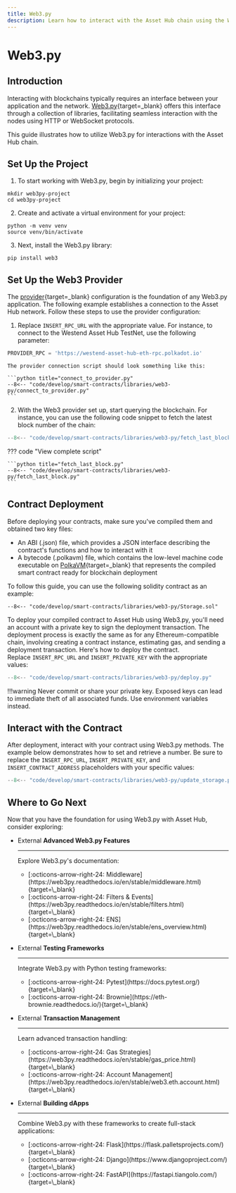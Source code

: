 ```yaml
---
title: Web3.py
description: Learn how to interact with the Asset Hub chain using the Web3 python library, deploying Solidity contracts, and interacting with deployed smart contracts.
---
```


# Web3.py

## Introduction

Interacting with blockchains typically requires an interface between your application and the network. [Web3.py](https://web3py.readthedocs.io/en/stable/index.html){target=\_blank} offers this interface through a collection of libraries, facilitating seamless interaction with the nodes using HTTP or WebSocket protocols. 

This guide illustrates how to utilize Web3.py for interactions with the Asset Hub chain.

## Set Up the Project

1. To start working with Web3.py, begin by initializing your project:
```
mkdir web3py-project
cd web3py-project
```

2. Create and activate a virtual environment for your project:
```
python -m venv venv
source venv/bin/activate
```

3. Next, install the Web3.py library:
```
pip install web3
```

## Set Up the Web3 Provider

The [provider](https://web3py.readthedocs.io/en/stable/providers.html){target=\_blank} configuration is the foundation of any Web3.py application. The following example establishes a connection to the Asset Hub network. Follow these steps to use the provider configuration:

1. Replace `INSERT_RPC_URL` with the appropriate value. For instance, to connect to the Westend Asset Hub TestNet, use the following parameter:
```python
PROVIDER_RPC = 'https://westend-asset-hub-eth-rpc.polkadot.io'
```

    The provider connection script should look something like this:

    ```python title="connect_to_provider.py"
    --8<-- "code/develop/smart-contracts/libraries/web3-py/connect_to_provider.py"
    ```

2. With the Web3 provider set up, start querying the blockchain. For instance, you can use the following code snippet to fetch the latest block number of the chain:
```python title="fetch_last_block.py"
--8<-- "code/develop/smart-contracts/libraries/web3-py/fetch_last_block.py:9:18"
```

??? code "View complete script"

    ```python title="fetch_last_block.py"
    --8<-- "code/develop/smart-contracts/libraries/web3-py/fetch_last_block.py"
    ```

## Contract Deployment

Before deploying your contracts, make sure you've compiled them and obtained two key files:

- An ABI (.json) file, which provides a JSON interface describing the contract's functions and how to interact with it
- A bytecode (.polkavm) file, which contains the low-level machine code executable on [PolkaVM](/polkadot-protocol/smart-contract-basics/polkavm-design#polkavm){target=\_blank} that represents the compiled smart contract ready for blockchain deployment

To follow this guide, you can use the following solidity contract as an example:

```solidity title="Storage.sol"
--8<-- "code/develop/smart-contracts/libraries/web3-py/Storage.sol"
```

To deploy your compiled contract to Asset Hub using Web3.py, you'll need an account with a private key to sign the deployment transaction. The deployment process is exactly the same as for any Ethereum-compatible chain, involving creating a contract instance, estimating gas, and sending a deployment transaction. Here's how to deploy the contract. Replace `INSERT_RPC_URL` and `INSERT_PRIVATE_KEY` with the appropriate values:

```python title="deploy.py"
--8<-- "code/develop/smart-contracts/libraries/web3-py/deploy.py"
```

!!!warning
    Never commit or share your private key. Exposed keys can lead to immediate theft of all associated funds. Use environment variables instead.

## Interact with the Contract

After deployment, interact with your contract using Web3.py methods. The example below demonstrates how to set and retrieve a number. Be sure to replace the `INSERT_RPC_URL`, `INSERT_PRIVATE_KEY`, and `INSERT_CONTRACT_ADDRESS` placeholders with your specific values:

```python title="update_storage.py"
--8<-- "code/develop/smart-contracts/libraries/web3-py/update_storage.py"
```

## Where to Go Next

Now that you have the foundation for using Web3.py with Asset Hub, consider exploring:

<div class="grid cards" markdown>

-   <span class="badge external">External</span> __Advanced Web3.py Features__
  
    ---
    Explore Web3.py's documentation:
    <ul class="card-list">
    <li>[:octicons-arrow-right-24: Middleware](https://web3py.readthedocs.io/en/stable/middleware.html){target=\_blank}</li>
    <li>[:octicons-arrow-right-24: Filters & Events](https://web3py.readthedocs.io/en/stable/filters.html){target=\_blank}</li>
    <li>[:octicons-arrow-right-24: ENS](https://web3py.readthedocs.io/en/stable/ens_overview.html){target=\_blank}</li>
    </ul>

-   <span class="badge external">External</span> __Testing Frameworks__

    ---
    Integrate Web3.py with Python testing frameworks:

    <ul class="card-list">
    <li>[:octicons-arrow-right-24: Pytest](https://docs.pytest.org/){target=\_blank}</li>
    <li>[:octicons-arrow-right-24: Brownie](https://eth-brownie.readthedocs.io/){target=\_blank}</li>
    </ul>

-   <span class="badge external">External</span> __Transaction Management__

    ---
    Learn advanced transaction handling:

    <ul class="card-list">
    <li>[:octicons-arrow-right-24: Gas Strategies](https://web3py.readthedocs.io/en/stable/gas_price.html){target=\_blank}</li>
    <li>[:octicons-arrow-right-24: Account Management](https://web3py.readthedocs.io/en/stable/web3.eth.account.html){target=\_blank}</li>
    </ul>

-   <span class="badge external">External</span> __Building dApps__

    ---
    Combine Web3.py with these frameworks to create full-stack applications:

    <ul class="card-list">
    <li>[:octicons-arrow-right-24: Flask](https://flask.palletsprojects.com/){target=\_blank}</li>
    <li>[:octicons-arrow-right-24: Django](https://www.djangoproject.com/){target=\_blank}</li>
    <li>[:octicons-arrow-right-24: FastAPI](https://fastapi.tiangolo.com/){target=\_blank}</li>
    </ul>

</div>
